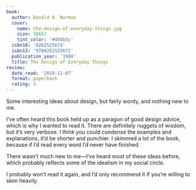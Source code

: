 ```yaml
---
book:
  author: Donald A. Norman
  cover:
    name: the-design-of-everyday-things.jpg
    size: 18653
    tint_color: '#456b5c'
  isbn10: '0262525674'
  isbn13: '9780262525671'
  publication_year: '1988'
  title: The Design of Everyday Things
review:
  date_read: '2019-11-07'
  format: paperback
  rating: 3
---
```


Some interesting ideas about design, but fairly wordy, and nothing new to me.

I’ve often heard this book held up as a paragon of good design advice, which is why I wanted to read it. There are definitely nuggets of wisdom, but it’s very verbose. I think you could condense the examples and explanations, it’d be shorter and punchier. I skimmed a lot of the book, because if I’d read every word I’d never have finished.

There wasn’t much new to me—I’ve heard most of these ideas before, which probably reflects some of the idealism in my social circle.

I probably won’t read it again, and I’d only recommend it if you’re willing to skim heavily.